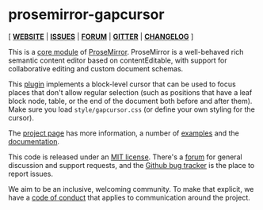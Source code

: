 # prosemirror-gapcursor

[ [**WEBSITE**](http://prosemirror.net) | [**ISSUES**](https://github.com/prosemirror/prosemirror/issues) | [**FORUM**](https://discuss.prosemirror.net) | [**GITTER**](https://gitter.im/ProseMirror/prosemirror) | [**CHANGELOG**](https://github.com/ProseMirror/prosemirror/blob/master/CHANGELOG.md) ]

This is a [core module](http://prosemirror.net/docs/ref/#gapcursor) of [ProseMirror](http://prosemirror.net).
ProseMirror is a well-behaved rich semantic content editor based on
contentEditable, with support for collaborative editing and custom
document schemas.

This [plugin](http://prosemirror.net/docs/ref/#gapcursor) implements a
block-level cursor that can be used to focus places that don't allow
regular selection (such as positions that have a leaf block node,
table, or the end of the document both before and after them). Make
sure you load `style/gapcursor.css` (or define your own styling for
the cursor).

The [project page](http://prosemirror.net) has more information, a
number of [examples](http://prosemirror.net/examples/) and the
[documentation](http://prosemirror.net/docs/).

This code is released under an
[MIT license](https://github.com/prosemirror/prosemirror/tree/master/LICENSE).
There's a [forum](http://discuss.prosemirror.net) for general
discussion and support requests, and the
[Github bug tracker](https://github.com/prosemirror/prosemirror/issues)
is the place to report issues.

We aim to be an inclusive, welcoming community. To make that explicit,
we have a [code of
conduct](http://contributor-covenant.org/version/1/1/0/) that applies
to communication around the project.
